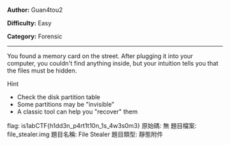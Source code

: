 **Author:** Guan4tou2

**Difficulty:** Easy

**Category:** Forensic

---
You found a memory card on the street. After plugging it into your computer, you couldn't find anything inside, but your intuition tells you that the files must be hidden.

Hint
- Check the disk partition table
- Some partitions may be "invisible"
- A classic tool can help you "recover" them

flag: is1abCTF{h1dd3n_p4rt1t10n_1s_4w3s0m3}
原始碼: 無
題目檔案: file_stealer.img
題目名稱: File Stealer
題目類型: 靜態附件
